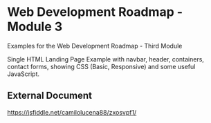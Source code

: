 # Web Development Roadmap - Module 3
Examples for the Web Development Roadmap - Third Module

Single HTML Landing Page Example with navbar, header, containers, contact forms, showing CSS (Basic, Responsive) and some useful JavaScript.

## External Document ##

https://jsfiddle.net/camilolucena88/zxosvpf1/
